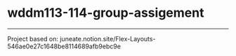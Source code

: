 # wddm113-114-group-assigement
---
Project based on: juneate.notion.site/Flex-Layouts-546ae0e27c1648be8114689afb9ebc9e